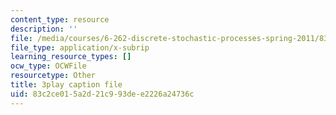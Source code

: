 ```yaml
---
content_type: resource
description: ''
file: /media/courses/6-262-discrete-stochastic-processes-spring-2011/83c2ce015a2d21c993dee2226a24736c_mq3nFovdG3o.srt
file_type: application/x-subrip
learning_resource_types: []
ocw_type: OCWFile
resourcetype: Other
title: 3play caption file
uid: 83c2ce01-5a2d-21c9-93de-e2226a24736c
---
```

